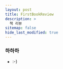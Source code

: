 ```yaml
---
layout: post
title: FirstBookReview
description: >
  책 리뷰
sitemap: false
hide_last_modified: true
---
```


### 하하하 
- :-)